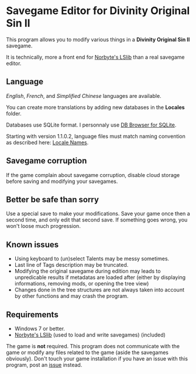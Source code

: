 # Savegame Editor for Divinity Original Sin II

This program allows you to modify various things in a **Divinity Original Sin II** savegame.

It is technically, more a front end for [Norbyte's LSlib](https://github.com/Norbyte/lslib) than a real savegame editor.


## Language

_English_, _French_, and _Simplified Chinese_ languages are available.

You can create more translations by adding new databases in the **Locales** folder.

Databases use SQLite format. I personnaly use [DB Browser for SQLite](https://sqlitebrowser.org/).

Starting with version 1.1.0.2, language files must match naming convention as described here: [Locale Names](https://docs.microsoft.com/en-us/windows/win32/intl/locale-names).


## Savegame corruption

If the game complain about savegame corruption, disable cloud storage before saving and modifying your savegames.


## Better be safe than sorry

Use a special save to make your modifications. Save your game once then a second time, and only edit that second save. If something goes wrong, you won't loose much progression.


## Known issues

- Using keyboard to (un)select Talents may be messy sometimes.
- Last line of Tags description may be truncated.
- Modifying the original savegame during edition may leads to unpredicable results if metadatas are loaded after (either by displaying informations, removing mods, or opening the tree view)
- Changes done in the tree structures are not always taken into account by other functions and may crash the program.


## Requirements

- Windows 7 or better.
- [Norbyte's LSlib](https://github.com/Norbyte/lslib) (used to load and write savegames) (included)

The game is **not** required. This program does not communicate with the game or modify any files related to the game (aside the savegames obviously). Don't touch your game installation if you have an issue with this program, post an [issue](https://github.com/NovFR/DoS-2-Savegame-Editor/issues) instead.

